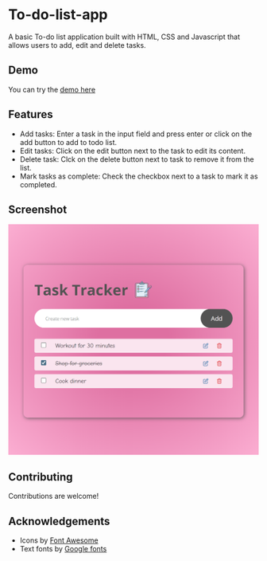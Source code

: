 # To-do-list-app
A basic To-do list application built with HTML, CSS and Javascript that allows users to add, edit and delete tasks.

## Demo
You can try the [demo here](https://zoeyahmi.github.io/To-do-list-Javascript/)

## Features
- Add tasks: Enter a task in the input field and press enter or click on the add button to add to todo list.
- Edit tasks: Click on the edit button next to the task to edit its content.
- Delete task: Clck on the delete button next to task to remove it from the list.
- Mark tasks as complete: Check the checkbox next to a task to mark it as completed.

## Screenshot
![Todo List App Screenshot](assets/images/screenshot.png)

## Contributing
Contributions are welcome!

## Acknowledgements
- Icons by [Font Awesome](https://fontawesome.com/)
- Text fonts by [Google fonts](https://fonts.google.com/)
